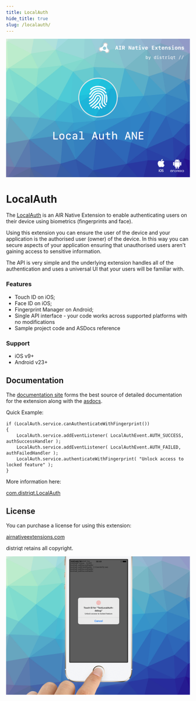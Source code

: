 ```yaml
---
title: LocalAuth
hide_title: true
slug: /localauth/
---
```


![](images/hero.png)

# LocalAuth

The [LocalAuth](https://airnativeextensions.com/extension/com.distriqt.LocalAuth) is an 
AIR Native Extension to enable authenticating users on their device using biometrics 
(fingerprints and face).

Using this extension you can ensure the user of the device and your application is the 
authorised user (owner) of the device. In this way you can secure aspects of your 
application ensuring that unauthorised users aren't gaining access to sensitive 
information.

The API is very simple and the underlying extension handles all of the authentication
and uses a universal UI that your users will be familiar with.


### Features

- Touch ID on iOS;
- Face ID on iOS;
- Fingerprint Manager on Android;
- Single API interface - your code works across supported platforms with no modifications
- Sample project code and ASDocs reference


### Support

- iOS v9+
- Android v23+ 



## Documentation

The [documentation site](https://docs.airnativeextensions.com/docs/localauth/) forms the best source of detailed documentation for the extension along with the [asdocs](https://docs.airnativeextensions.com/asdocs/localauth/). 

Quick Example: 

```as3
if (LocalAuth.service.canAuthenticateWithFingerprint())
{
	LocalAuth.service.addEventListener( LocalAuthEvent.AUTH_SUCCESS, authSuccessHandler );
	LocalAuth.service.addEventListener( LocalAuthEvent.AUTH_FAILED, authFailedHandler );
	LocalAuth.service.authenticateWithFingerprint( "Unlock access to locked feature" );
}
```

More information here: 

[com.distriqt.LocalAuth](https://airnativeextensions.com/extension/com.distriqt.LocalAuth)


## License

You can purchase a license for using this extension:

[airnativeextensions.com](https://airnativeextensions.com)

distriqt retains all copyright.


![](images/promo.png)